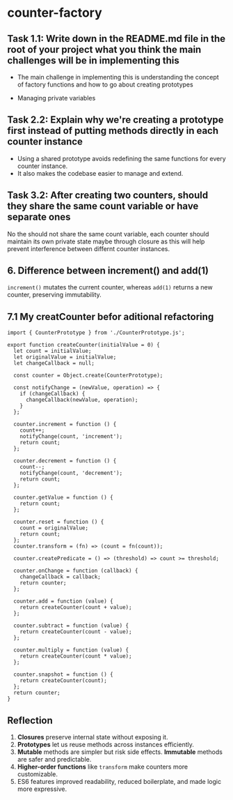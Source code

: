 # counter-factory

## Task 1.1: Write down in the README.md file in the root of your project what you think the main challenges will be in implementing this

- The main challenge in implementing this is understanding the concept of factory functions and how to go about creating prototypes

- Managing private variables

## Task 2.2: Explain why we're creating a prototype first instead of putting methods directly in each counter instance

- Using a shared prototype avoids redefining the same functions for every counter instance.
- It also makes the codebase easier to manage and extend.

## Task 3.2: After creating two counters, should they share the same count variable or have separate ones

No the should not share the same count variable, each counter should maintain its own private state maybe through closure as this will help prevent interference between differnt counter instances.

## 6. Difference between increment() and add(1)

`increment()` mutates the current counter, whereas `add(1)` returns a new counter, preserving immutability.

## 7.1 My creatCounter befor aditional refactoring

```
import { CounterPrototype } from './CounterPrototype.js';

export function createCounter(initialValue = 0) {
  let count = initialValue;
  let originalValue = initialValue;
  let changeCallback = null;

  const counter = Object.create(CounterPrototype);

  const notifyChange = (newValue, operation) => {
    if (changeCallback) {
      changeCallback(newValue, operation);
    }
  };

  counter.increment = function () {
    count++;
    notifyChange(count, 'increment');
    return count;
  };

  counter.decrement = function () {
    count--;
    notifyChange(count, 'decrement');
    return count;
  };

  counter.getValue = function () {
    return count;
  };

  counter.reset = function () {
    count = originalValue;
    return count;
  };
  counter.transform = (fn) => (count = fn(count));

  counter.createPredicate = () => (threshold) => count >= threshold;

  counter.onChange = function (callback) {
    changeCallback = callback;
    return counter;
  };

  counter.add = function (value) {
    return createCounter(count + value);
  };

  counter.subtract = function (value) {
    return createCounter(count - value);
  };

  counter.multiply = function (value) {
    return createCounter(count * value);
  };

  counter.snapshot = function () {
    return createCounter(count);
  };
  return counter;
}
```

## Reflection

1. **Closures** preserve internal state without exposing it.
2. **Prototypes** let us reuse methods across instances efficiently.
3. **Mutable** methods are simpler but risk side effects. **Immutable** methods are safer and predictable.
4. **Higher-order functions** like `transform` make counters more customizable.
5. ES6 features improved readability, reduced boilerplate, and made logic more expressive.
